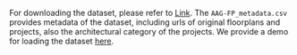 For downloading the dataset, please refer to <a href="https://forms.gle/FF3x2HqKP281XNLh8">Link</a>.
The `AAG-FP_metadata.csv` provides metadata of the dataset, including urls of original floorplans and projects, also the architectural category of the projects.
We provide a demo for loading the dataset <a href="https://github.com/JanineCHEN/AAG-FP/blob/main/dataset/dataset.ipynb">here</a>.
